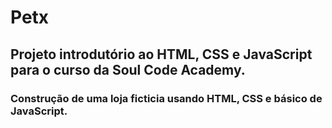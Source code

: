 # Petx 
## Projeto introdutório ao HTML, CSS e JavaScript para o curso da Soul Code Academy. 
### Construção de uma loja ficticia usando HTML, CSS e básico de JavaScript.
